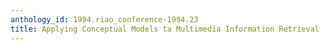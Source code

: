 ```yaml
---
anthology_id: 1994.riao_conference-1994.23
title: Applying Conceptual Models ta Multimedia Information Retrieval
---
```

